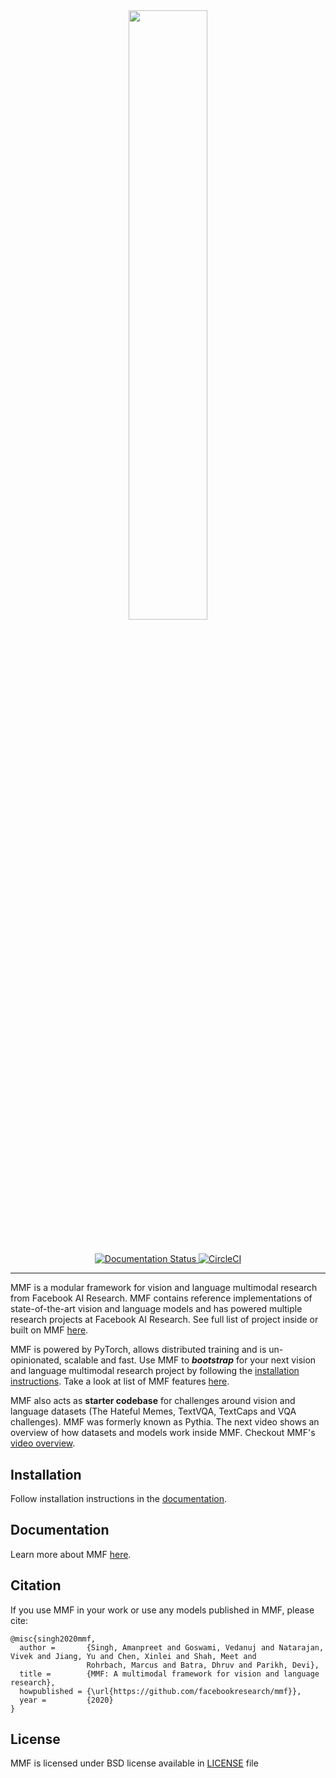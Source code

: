 
<div align="center">
<img src="https://mmf.sh/img/logo.svg" width="50%"/>
</div>

#

<div align="center">
  <a href="https://mmf.sh/docs">
  <img alt="Documentation Status" src="https://readthedocs.org/projects/mmf/badge/?version=latest"/>
  </a>
  <a href="https://circleci.com/gh/facebookresearch/mmf">
  <img alt="CircleCI" src="https://circleci.com/gh/facebookresearch/mmf.svg?style=svg"/>
  </a>
</div>

---

MMF is a modular framework for vision and language multimodal research from Facebook AI Research. MMF contains reference implementations of state-of-the-art vision and language models and has powered multiple research projects at Facebook AI Research. See full list of project inside or built on MMF [here](https://mmf.sh/docs/notes/projects).

MMF is powered by PyTorch, allows distributed training and is un-opinionated, scalable and fast. Use MMF to **_bootstrap_** for your next vision and language multimodal research project by following the [installation instructions](https://mmf.sh/docs/getting_started/installation). Take a look at list of MMF features [here](https://mmf.sh/docs/getting_started/features).

MMF also acts as **starter codebase** for challenges around vision and
language datasets (The Hateful Memes, TextVQA, TextCaps and VQA challenges). MMF was formerly known as Pythia. The next video shows an overview of how datasets and models work inside MMF. Checkout MMF's [video overview](https://mmf.sh/docs/getting_started/video_overview).


## Installation

Follow installation instructions in the [documentation](https://mmf.sh/docs/getting_started/installation).

## Documentation

Learn more about MMF [here](https://mmf.sh/docs).

## Citation

If you use MMF in your work or use any models published in MMF, please cite:

```
@misc{singh2020mmf,
  author =       {Singh, Amanpreet and Goswami, Vedanuj and Natarajan, Vivek and Jiang, Yu and Chen, Xinlei and Shah, Meet and
                 Rohrbach, Marcus and Batra, Dhruv and Parikh, Devi},
  title =        {MMF: A multimodal framework for vision and language research},
  howpublished = {\url{https://github.com/facebookresearch/mmf}},
  year =         {2020}
}
```

## License

MMF is licensed under BSD license available in [LICENSE](LICENSE) file
